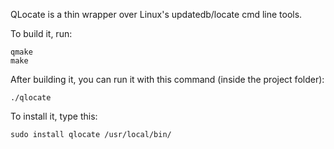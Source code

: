 QLocate is a thin wrapper over Linux's updatedb/locate cmd line tools.

To build it, run:

	qmake
	make

After building it, you can run it with this command (inside the project folder):

	./qlocate
	
To install it, type this:

	sudo install qlocate /usr/local/bin/
